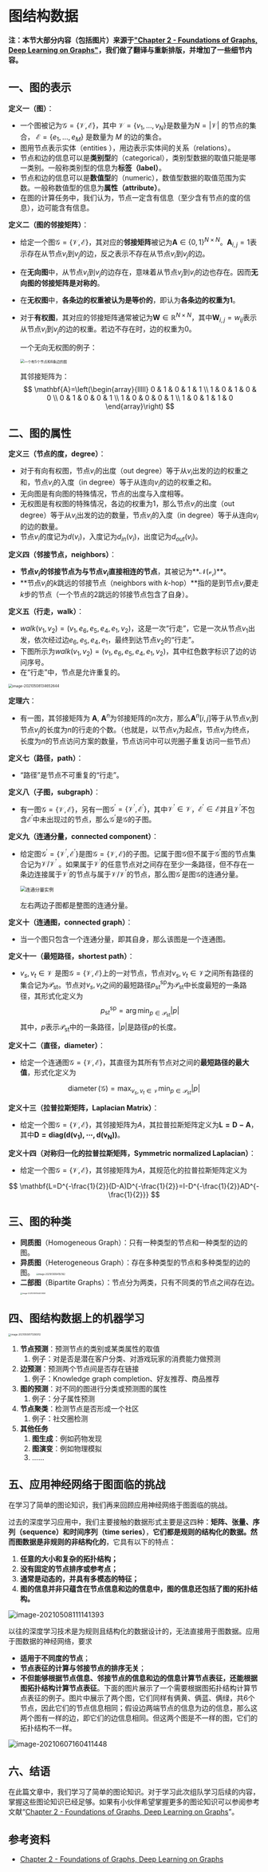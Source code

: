 # 图结构数据

**注：本节大部分内容（包括图片）来源于["Chapter 2 - Foundations of Graphs, Deep Learning on Graphs"](https://cse.msu.edu/~mayao4/dlg_book/chapters/chapter2.pdf)，我们做了翻译与重新排版，并增加了一些细节内容。**

## 一、图的表示

**定义一（图）**：

- 一个图被记为$\mathcal{G}=\{\mathcal{V}, \mathcal{E}\}$，其中 $\mathcal{V}=\left\{v_{1}, \ldots, v_{N}\right\}$是数量为$N=|\mathcal{V}|$ 的节点的集合， $\mathcal{E}=\left\{e_{1}, \ldots, e_{M}\right\}$ 是数量为 $M$ 的边的集合。
- 图用节点表示实体（entities ），用边表示实体间的关系（relations）。
- 节点和边的信息可以是**类别型**的（categorical），类别型数据的取值只能是哪一类别。一般称类别型的信息为**标签（label）**。
- 节点和边的信息可以是**数值型**的（numeric），数值型数据的取值范围为实数。一般称数值型的信息为**属性（attribute）**。
- 在图的计算任务中，我们认为，节点一定含有信息（至少含有节点的度的信息），边可能含有信息。

**定义二（图的邻接矩阵）**：

- 给定一个图$\mathcal{G}=\{\mathcal{V}, \mathcal{E}\}$，其对应的**邻接矩阵**被记为$\mathbf{A} \in\{0,1\}^{N \times N}$。$\mathbf{A}_{i, j}=1$表示存在从节点$v_i$到$v_j$的边，反之表示不存在从节点$v_i$到$v_j$的边。

- 在**无向图**中，从节点$v_i$到$v_j$的边存在，意味着从节点$v_j$到$v_i$的边也存在。因而**无向图的邻接矩阵是对称的**。

- 在**无权图**中，**各条边的权重被认为是等价的**，即认为**各条边的权重为$1$**。

- 对于**有权图**，其对应的邻接矩阵通常被记为$\mathbf{W} \in \mathbb{R}^{N \times N}$，其中$\mathbf{W}_{i, j}=w_{ij}$表示从节点$v_i$到$v_j$的边的权重。若边不存在时，边的权重为$0$。
	
  一个无向无权图的例子：
	
  
	
  <img src="https://gitee.com/riachrd-bian/drawing-bed/raw/master/uPic/image-20210508113257888.png" alt="一个有5个节点和6条边的图" title="一个有5个节点和6条边的图" style="zoom:50%;" />
  
  其邻接矩阵为：
  $$
  \mathbf{A}=\left(\begin{array}{lllll}
    0 & 1 & 0 & 1 & 1 \\
    1 & 0 & 1 & 0 & 0 \\
    0 & 1 & 0 & 0 & 1 \\
    1 & 0 & 0 & 0 & 1 \\
    1 & 0 & 1 & 1 & 0
    \end{array}\right)
  $$

## 二、图的属性

**定义三（节点的度，degree）**：

- 对于有向有权图，节点$v_i$的出度（out degree）等于从$v_i$出发的边的权重之和，节点$v_i$的入度（in degree）等于从连向$v_i$的边的权重之和。
- 无向图是有向图的特殊情况，节点的出度与入度相等。
- 无权图是有权图的特殊情况，各边的权重为$1$，那么节点$v_i$的出度（out degree）等于从$v_i$出发的边的数量，节点$v_i$的入度（in degree）等于从连向$v_i$的边的数量。
- 节点$v_i$的度记为$d(v_i)$，入度记为$d_{in}(v_i)$，出度记为$d_{out}(v_i)$。

**定义四（邻接节点，neighbors）**：

- **节点$v_i$的邻接节点为与节点$v_i$直接相连的节点**，其被记为**$\mathcal{N(v_i)}$**。
- **节点$v_i$的$k$跳远的邻接节点（neighbors with $k$-hop）**指的是到节点$v_i$要走$k$步的节点（一个节点的$2$跳远的邻接节点包含了自身）。

**定义五（行走，walk）**：

- $walk(v_1, v_2) = (v_1, e_6,e_5,e_4,e_1,v_2)$，这是一次“行走”，它是一次从节点$v_1$出发，依次经过边$e_6,e_5,e_4,e_1$，最终到达节点$v_2$的“行走”。
- 下图所示为$walk(v_1, v_2) = (v_1, e_6,e_5,e_4,e_1,v_2)$，其中红色数字标识了边的访问序号。
- 在“行走”中，节点是允许重复的。

<img src="https://gitee.com/riachrd-bian/drawing-bed/raw/master/uPic/image-20210508134652644.png" alt="image-20210508134652644" style="zoom:50%;" />

**定理六**：

- 有一图，其邻接矩阵为 $\mathbf{A}$, $\mathbf{A}^{n}$为邻接矩阵的$n$次方，那么$\mathbf{A}^{n}[i,j]$等于从节点$v_i$到节点$v_j$的长度为$n$的行走的个数。（也就是，以节点$v_i$为起点，节点$v_j$为终点，长度为$n$的节点访问方案的数量，节点访问中可以兜圈子重复访问一些节点）

**定义七（路径，path）**：

- “路径”是节点不可重复的“行走”。

**定义八（子图，subgraph）**：

- 有一图$\mathcal{G}=\{\mathcal{V}, \mathcal{E}\}$，另有一图$\mathcal{G}^{\prime}=\{\mathcal{V}^{\prime}, \mathcal{E}^{\prime}\}$，其中$\mathcal{V}^{\prime} \in \mathcal{V}$，$\mathcal{E}^{\prime} \in \mathcal{E}$并且$\mathcal{V}^{\prime}$不包含$\mathcal{E}^{\prime}$中未出现过的节点，那么$\mathcal{G}^{\prime}$是$\mathcal{G}$的子图。

**定义九（连通分量，connected component）**：

- 给定图$\mathcal{G}^{\prime}=\{\mathcal{V}^{\prime}, \mathcal{E}^{\prime}\}$是图$\mathcal{G}=\{\mathcal{V}, \mathcal{E}\}$的子图。记属于图$\mathcal{G}$但不属于$\mathcal{G}^{\prime}$图的节点集合记为$\mathcal{V}/\mathcal{V}^{\prime}$ 。如果属于$\mathcal{V}^{\prime}$的任意节点对之间存在至少一条路径，但不存在一条边连接属于$\mathcal{V}^{\prime}$的节点与属于$\mathcal{V}/\mathcal{V}^{\prime}$的节点，那么图$\mathcal{G}^{\prime}$是图$\mathcal{G}$的连通分量。

    <img src="https://gitee.com/riachrd-bian/drawing-bed/raw/master/uPic/image-20210508145204864.png" alt="连通分量实例" title="连通分量实例" style="zoom: 67%;" />

    左右两边子图都是整图的连通分量。

**定义十（连通图，connected graph）**：

- 当一个图只包含一个连通分量，即其自身，那么该图是一个连通图。

**定义十一（最短路径，shortest path）**：

- $v_{s}, v_{t} \in \mathcal{V}$ 是图$\mathcal{G}=\{\mathcal{V}, \mathcal{E}\}$上的一对节点，节点对$v_{s}, v_{t} \in \mathcal{V}$之间所有路径的集合记为$\mathcal{P}_{\mathrm{st}}$。节点对$v_{s}, v_{t}$之间的最短路径$p_{\mathrm{s} t}^{\mathrm{sp}}$为$\mathcal{P}_{\mathrm{st}}$中长度最短的一条路径，其形式化定义为
    $$
    p_{\mathrm{s} t}^{\mathrm{sp}}=\arg \min _{p \in \mathcal{P}_{\mathrm{st}}}|p|
    $$
    其中，$p$表示$\mathcal{P}_{\mathrm{st}}$中的一条路径，$|p|$是路径$p$的长度。

**定义十二（直径，diameter）**：

- 给定一个连通图$\mathcal{G}=\{\mathcal{V}, \mathcal{E}\}$，其直径为其所有节点对之间的**最短路径的最大值**，形式化定义为

$$
\operatorname{diameter}(\mathcal{G})=\max _{v_{s}, v_{t} \in \mathcal{V}} \min _{p \in \mathcal{P}_{s t}}|p|
$$

**定义十三（拉普拉斯矩阵，Laplacian Matrix）**：

- 给定一个图$\mathcal{G}=\{\mathcal{V}, \mathcal{E}\}$，其邻接矩阵为$A$，其拉普拉斯矩阵定义为$\mathbf{L=D-A}$，其中$\mathbf{D=diag(d(v_1), \cdots, d(v_N))}$。

**定义十四（对称归一化的拉普拉斯矩阵，Symmetric normalized Laplacian）**：

- 给定一个图$\mathcal{G}=\{\mathcal{V}, \mathcal{E}\}$，其邻接矩阵为$A$，其规范化的拉普拉斯矩阵定义为

$$
\mathbf{L=D^{-\frac{1}{2}}(D-A)D^{-\frac{1}{2}}=I-D^{-\frac{1}{2}}AD^{-\frac{1}{2}}}
$$

## 三、图的种类

- **同质图**（Homogeneous Graph）：只有一种类型的节点和一种类型的边的图。
- **异质图**（Heterogeneous Graph）：存在多种类型的节点和多种类型的边的图。
  <img src="https://gitee.com/riachrd-bian/drawing-bed/raw/master/uPic/image-20210516164150162.png" alt="image-20210516164150162" style="zoom:30%;" />
- **二部图**（Bipartite Graphs）：节点分为两类，只有不同类的节点之间存在边。
  <img src="https://gitee.com/riachrd-bian/drawing-bed/raw/master/uPic/image-20210516164400658.png" alt="image-20210516164400658" style="zoom:25%;" />

## 四、图结构数据上的机器学习

<img src="https://gitee.com/riachrd-bian/drawing-bed/raw/master/uPic/image-20210508171206912.png" alt="image-20210508171206912" style="zoom: 33%;" />

1. **节点预测**：预测节点的类别或某类属性的取值
   1. 例子：对是否是潜在客户分类、对游戏玩家的消费能力做预测
2. **边预测**：预测两个节点间是否存在链接
   1. 例子：Knowledge graph completion、好友推荐、商品推荐
3. **图的预测**：对不同的图进行分类或预测图的属性
   1. 例子：分子属性预测
4. **节点聚类**：检测节点是否形成一个社区
   1. 例子：社交圈检测
5. **其他任务**
   1. **图生成**：例如药物发现
   2. **图演变**：例如物理模拟
   3. ……

## 五、应用神经网络于图面临的挑战

在学习了简单的图论知识，我们再来回顾应用神经网络于图面临的挑战。

过去的深度学习应用中，我们主要接触的数据形式主要是这四种：**矩阵、张量、序列（sequence）和时间序列（time series）**，**它们都是规则的结构化的数据。然而图数据是非规则的非结构化的**，它具有以下的特点：

1. **任意的大小和复杂的拓扑结构；**
2. **没有固定的节点排序或参考点；**
3. **通常是动态的，并具有多模态的特征；**
4. **图的信息并非只蕴含在节点信息和边的信息中，图的信息还包括了图的拓扑结构。**

![image-20210508111141393](images/image-20210508111141393-1622014310446.png)

以往的深度学习技术是为规则且结构化的数据设计的，无法直接用于图数据。应用于图数据的神经网络，要求

- **适用于不同度的节点**；
- **节点表征的计算与邻接节点的排序无关**；
- **不但能够根据节点信息、邻接节点的信息和边的信息计算节点表征，还能根据图拓扑结构计算节点表征**。下面的图片展示了一个需要根据图拓扑结构计算节点表征的例子。图片中展示了两个图，它们同样有俩黄、俩蓝、俩绿，共6个节点，因此它们的节点信息相同；假设边两端节点的信息为边的信息，那么这两个图有一样的边，即它们的边信息相同。但这两个图是不一样的图，它们的拓扑结构不一样。



![image-20210607160411448](images/image-20210607160411448.png)

## 六、结语

在此篇文章中，我们学习了简单的图论知识。对于学习此次组队学习后续的内容，掌握这些图论知识已经足够。如果有小伙伴希望掌握更多的图论知识可以参阅参考文献“[Chapter 2 - Foundations of Graphs, Deep Learning on Graphs](https://cse.msu.edu/~mayao4/dlg_book/chapters/chapter2.pdf)”。

## 参考资料

- [Chapter 2 - Foundations of Graphs, Deep Learning on Graphs](https://cse.msu.edu/~mayao4/dlg_book/chapters/chapter2.pdf)

